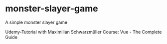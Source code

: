 # monster-slayer-game
A simple monster slayer game

Udemy-Tutorial with Maximilian Schwarzmüller
Course: Vue - The Complete Guide